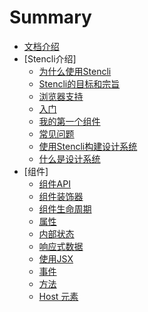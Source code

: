 # Summary

* [文档介绍](README.md)
* [Stencli介绍]
  * [为什么使用Stencli](introduction/whyStencli.md)
  * [Stencli的目标和宗旨](introduction/goalsAndObjectives.md)
  * [浏览器支持](introduction/browserSupport.md)
  * [入门](introduction/gettingStarted.md)
  * [我的第一个组件](introduction/myFirstComponent.md)
  * [常见问题](introduction/FAQ.md)
  * [使用Stencli构建设计系统](introduction/WhatisaDesignSystem.md)
  * [什么是设计系统](introduction/StencilforDesignSystems.md)
* [组件]
  * [组件API](components/API.md)
  * [组件装饰器](components/Component.md)
  * [组件生命周期](components/LifecycleMethods.md)
  * [属性](components/Properties.md)
  * [内部状态](components/InternalState.md)
  * [响应式数据](components/reactiveData.md)
  * [使用JSX](components/UsingJSX.md)
  * [事件](components/events.md)
  * [方法](components/Methods.md)
  * [Host 元素](components/HostElement.md)





